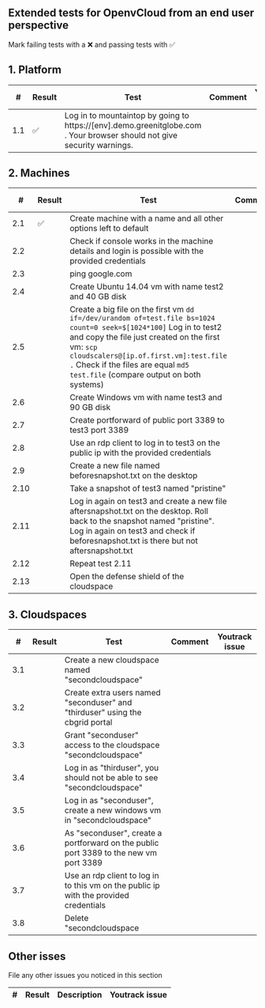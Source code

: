 ## Extended tests for OpenvCloud from an end user perspective
Mark failing tests with a :x: and passing tests with :white_check_mark:


## 1. Platform
| #  | Result|Test | Comment  | Youtrack issue |
|----|-------|-----|----------|----------------|
|1.1 | :white_check_mark: |Log in to mountaintop by going to https://[env].demo.greenitglobe.com . Your browser should not give security warnings.| | |



## 2. Machines
| #  | Result|Test | Comment  | Youtrack issue |
|----|-------|-----|----------|----------------|
|2.1 | :white_check_mark: |Create machine with a name and all other options left to default | | |
|2.2 | | Check if console works in the machine details and login is possible with the provided credentials | | |
|2.3 | | ping google.com | | |
|2.4 | | Create Ubuntu 14.04 vm with name test2 and 40 GB disk | | |
|2.5 | | Create a big file on the first vm `dd if=/dev/urandom of=test.file bs=1024 count=0 seek=$[1024*100]` Log in to test2 and copy the file just created on the first vm: `scp cloudscalers@[ip.of.first.vm]:test.file .` Check if the files are equal `md5 test.file` (compare output on both systems) | | |
|2.6 | | Create Windows vm with name test3 and 90 GB disk | | |
|2.7 | | Create portforward of public port 3389 to test3 port 3389 | | |
|2.8 | | Use an rdp client to log in to test3 on the public ip with the provided credentials | | |
|2.9 | | Create a new file named beforesnapshot.txt on the desktop | | |
|2.10| | Take a snapshot of test3 named "pristine" | | |
|2.11| | Log in again on test3 and create a new file aftersnapshot.txt on the desktop. Roll back to the snapshot named "pristine". Log in again on test3 and check if beforesnapshot.txt is there but not aftersnapshot.txt | | |
|2.12| | Repeat test 2.11 | | |
|2.13| | Open the defense shield of the cloudspace | | |

## 3. Cloudspaces
| #  | Result|Test | Comment  | Youtrack issue |
|----|-------|-----|----------|----------------|
|3.1 | | Create a new cloudspace named "secondcloudspace"| | |
|3.2 | | Create extra users named "seconduser" and "thirduser" using the cbgrid portal | | |
|3.3 | | Grant "seconduser" access to the cloudspace "secondcloudspace" | | |
|3.4 | | Log in as "thirduser", you should not be able to see "secondcloudspace" | | |
|3.5 | | Log in as "seconduser", create a new windows vm in "secondcloudspace" | | |
|3.6 | | As "seconduser", create a portforward on the public port 3389 to the new vm port 3389 | | |
|3.7 | | Use an rdp client to log in to this vm on the public ip with the provided credentials | | |
|3.8 | | Delete "secondcloudspace | | |

## Other isses
File any other issues you noticed in this section

| # | Result | Description  | Youtrack issue |
|---|--------|--------------|----------------|
